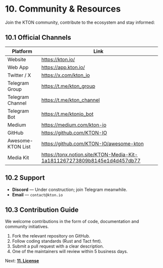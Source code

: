 # 10. Community & Resources

Join the KTON community, contribute to the ecosystem and stay informed:

## 10.1 Official Channels

| Platform | Link |
|----------|------|
| Website | <https://kton.io/> |
| Web App | <https://app.kton.io/> |
| Twitter / X | <https://x.com/kton_io> |
| Telegram Group | <https://t.me/kton_group> |
| Telegram Channel | <https://t.me/kton_channel> |
| Telegram Bot | <https://t.me/ktonio_bot> |
| Medium | <https://medium.com/kton-io> |
| GitHub | <https://github.com/KTON-IO> |
| Awesome-KTON List | <https://github.com/KTON-IO/awesome-kton> |
| Media Kit | <https://tonx.notion.site/KTON-Media-Kit-1a1811267273809b8145e1d4d457db77> |

## 10.2 Support

* **Discord** — Under construction; join Telegram meanwhile.
* **Email** — `contact@kton.io`

## 10.3 Contribution Guide

We welcome contributions in the form of code, documentation and community initiatives.

1. Fork the relevant repository on GitHub.
2. Follow coding standards (Rust and Tact fmt).
3. Submit a pull request with a clear description.
4. One of the maintainers will review within 5 business days.

Next: **[11. License](11-License.md)** 